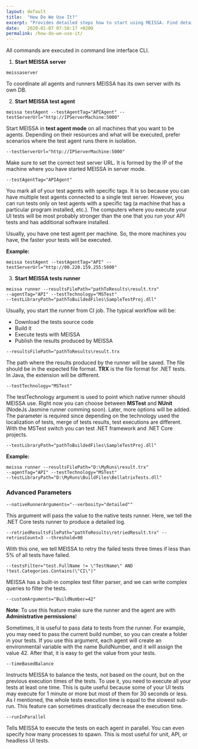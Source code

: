 ```yaml
---
layout: default
title:  "How Do We Use It?"
excerpt: "Provides detailed steps how to start using MEISSA. Find detailed explanations for all keywords, available arguments."
date:   2020-01-07 07:50:17 +0200
permalink: /how-do-we-use-it/
---
```

All commands are executed in command line interface CLI.

1. **Start MEISSA server**
```
meissaserver
```

To coordinate all agents and runners MEISSA has its own server with its own DB.


2. **Start MEISSA test agent**
```
meissa testAgent --testAgentTag="APIAgent" --testServerUrl="http://IPServerMachine:5000"
```

Start MEISSA in **test agent mode** on all machines that you want to be agents. Depending on their resources and what will be executed, prefer scenarios where the test agent runs there in isolation. 
```
--testServerUrl="http://IPServerMachine:5000"
```
Make sure to set the correct test server URL. It is formed by the IP of the machine where you have started MEISSA in server mode.
```
--testAgentTag="APIAgent"
```
You mark all of your test agents with specific tags. It is so because you can have multiple test agents connected to a single test server. However, you can run tests only on test agents with a specific tag (a machine that has a particular program installed, etc.). The computers where you execute your UI tests will be most probably stronger than the one that you run your API tests and has additional software installed.

Usually, you have one test agent per machine. So, the more machines you have, the faster your tests will be executed.

**Example:**
```
meissa testAgent --testAgentTag="API" --testServerUrl="http://00.220.159.255:5000"
```

3. **Start MEISSA tests runner**
```
meissa runner --resultsFilePath="pathToResults\result.trx" 
--agentTag="API" --testTechnology="MSTest" 
--testLibraryPath="pathToBuildedFiles\SampleTestProj.dll"
```

Usually, you start the runner from CI job. The typical workflow will be: 
- Download the tests source code
- Build it
- Execute tests with MEISSA
- Publish the results produced by MEISSA

```
--resultsFilePath="pathToResults\result.trx
```
The path where the results produced by the runner will be saved. The file should be in the expected file format. **TRX** is the file format for .NET tests. In Java, the extension will be different.

```
--testTechnology="MSTest"
```
The testTechnology argument is used to point which native runner should MEISSA use. Right now you can choose between **MSTest** and **NUnit** (NodeJs Jasmine runner comming soon). Later, more options will be added. The parameter is required since depending on the technology used the localization of tests, merge of tests results, test executions are different. With the MSTest switch you can test .NET framework and .NET Core projects.
```
--testLibraryPath="pathToBuildedFiles\SampleTestProj.dll"
```

**Example:**
```
meissa runner --resultsFilePath="D:\MyRuns\result.trx"
--agentTag="API" --testTechnology="MSTest" 
--testLibraryPath="D:\MyRuns\BuildFiles\BellatrixTests.dll"
```
### Advanced Parameters ###
```
--nativeRunnerArguments="--verbosity="detailed""
``` 

This argument will pass the value to the native tests runner. Here, we tell the .NET Core tests runner to produce a detailed log.

```
--retriedResultsFilePath="pathToResults\retriedResult.trx" --retriesCount=3 --threshold=90
```

With this one, we tell MEISSA to retry the failed tests three times if less than 5% of all tests have failed.
```
--testsFilter="test.FullName != \"TestName\" AND !test.Categories.Contains(\"CI\")"
```

MEISSA has a built-in complex test filter parser, and we can write complex queries to filter the tests.
```
--customArguments="BuildNumber=42" 
```
**Note**: To use this feature make sure the runner and the agent are with **Administrative permissions**!

Sometimes, it is useful to pass data to tests from the runner. For example, you may need to pass the current build number, so you can create a folder in your tests. If you use this argument, each agent will create an environmental variable with the name BuildNumber, and it will assign the value 42. After that, it is easy to get the value from your tests.
```
--timeBasedBalance
```

Instructs MEISSA to balance the tests, not based on the count, but on the previous execution times of the tests. To use it, you need to execute all your tests at least one time. This is quite useful because some of your UI tests may execute for 1 minute or more but most of them for 30 seconds or less. As I mentioned, the whole tests execution time is equal to the slowest sub-run. This feature can sometimes drastically decrease the execution time. 
```
--runInParallel
```

Tells MEISSA to execute the tests on each agent in parallel. You can even specify how many processes to spawn. This is most useful for unit, API, or headless UI tests. 